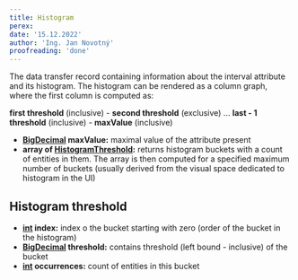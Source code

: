 ```yaml
---
title: Histogram
perex:
date: '15.12.2022'
author: 'Ing. Jan Novotný'
proofreading: 'done'
---
```


The data transfer record containing information about the interval attribute and its histogram.
The histogram can be rendered as a column graph, where the first column is computed as:

**first threshold** (inclusive) - **second threshold** (exclusive)
...
**last - 1 threshold** (inclusive) - **maxValue** (inclusive)

- **[BigDecimal](https://docs.oracle.com/javase/8/docs/api/java/math/BigDecimal.html) maxValue:** maximal value of the attribute present
- **array of [HistogramThreshold](#histogram-threshold):** returns histogram buckets with a count of entities in them.
The array is then computed for a specified maximum number of buckets (usually derived from the visual space dedicated to histogram in the UI)

## Histogram threshold

- **[int](https://docs.oracle.com/javase/tutorial/java/nutsandbolts/datatypes.html) index:** index o the bucket starting with zero (order of the bucket in the histogram)
- **[BigDecimal](https://docs.oracle.com/en/java/javase/17/docs/api/java.base/java/math/BigDecimal.html) threshold:** contains threshold (left bound - inclusive) of the bucket
- **[int](https://docs.oracle.com/javase/tutorial/java/nutsandbolts/datatypes.html) occurrences:** count of entities in this bucket
